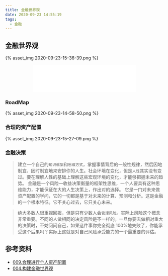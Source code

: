 ```yaml
---
title: 金融世界观
date: 2020-09-23 14:55:19
tags:
  - 金融
---
```


## 金融世界观

{% asset_img 2020-09-23-15-36-39.png %}

<center>
<iframe frameborder="no" border="0" marginwidth="0" marginheight="0" width=330 height=86 src="//music.163.com/outchain/player?type=2&id=449577802&auto=1&height=66"></iframe>
</center>

### RoadMap

{% asset_img 2020-09-23-14-58-50.png %}

### 合理的资产配置

{% asset_img 2020-09-23-15-27-09.png %}

### 金融决策

> 建立一个自己的`知识框架`和`思维方式`，掌握事情背后的一般性规律，然后因地制宜、因时制宜地来安排你的人生。社会环境在变化，但是`人性`其实没有变过。要在理解人性的基础上理解这些宏观环境的变化，才能够把握未来的趋势。
> 金融是一个风险—收益决策衡量的框架性思维，一个人要具有这种思维能力，才能保证在大的人生决策上，作出对的选择。
> 它是一门对未来做资产配置的学问，它的一切都是基于对未来的计算、预测和分析。这是金融的一个根本特征。它不关心过去，它只关心未来。

> 绝大多数人很重视回报，但是只有少数人会`管理风险`。实际上风险这个概念非常重要。不同的人做相同的决定风险是不一样的。一旦你要去做相对重大的决策时，不妨问问自己，如果这件事你完全彻底 100%地失败了，你能承受这个后果吗？实际上这就是对自己风险承受能力的一个最重要的评估。

## 参考资料

- [009.合理进行个人资产配置](https://www.jianshu.com/p/988ceaa482fc)
- [004.构建金融世界观](https://www.jianshu.com/p/957f472ae8f5)
